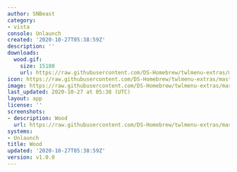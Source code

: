 ```yaml
---
author: SNBeast
category:
- vista
console: Unlaunch
created: '2020-10-27T05:38:59Z'
description: ''
downloads:
  wood.gif:
    size: 15180
    url: https://raw.githubusercontent.com/DS-Homebrew/twlmenu-extras/master/_nds/TWiLightMenu/unlaunch/backgrounds/wood.gif
icon: https://raw.githubusercontent.com/DS-Homebrew/twlmenu-extras/master/_nds/TWiLightMenu/unlaunch/backgrounds/wood.gif
image: https://raw.githubusercontent.com/DS-Homebrew/twlmenu-extras/master/_nds/TWiLightMenu/unlaunch/backgrounds/wood.gif
last_updated: 2020-10-27 at 05:38 (UTC)
layout: app
license: ''
screenshots:
- description: Wood
  url: https://raw.githubusercontent.com/DS-Homebrew/twlmenu-extras/master/_nds/TWiLightMenu/unlaunch/backgrounds/wood.gif
systems:
- Unlaunch
title: Wood
updated: '2020-10-27T05:38:59Z'
version: v1.0.0
---
```

